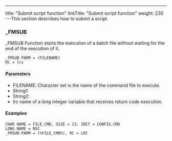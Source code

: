 ---
title: "Submit script function"
linkTitle: "Submit script function"
weight: 230
---This section describes how to submit a script.

### _FMSUB

_FMSUB Function starts the execution of a batch file without waiting for the end of the execution of it.

```
_FMSUB PARM = (FILENAME)
RC = lrc
```

#### Parameters

* FILENAME: Character set is the name of the command file to execute.
* String1:
* String2:
* lrc name of a long integer variable that receives return code execution.

#### Examples

```
CHAR NAME = FILE_CMD, SIZE = 13, INIT = CONFIG.CMD
LONG NAME = RSC
_FMSUB PARM = (%FILE_CMD%), RC = LRC
```
